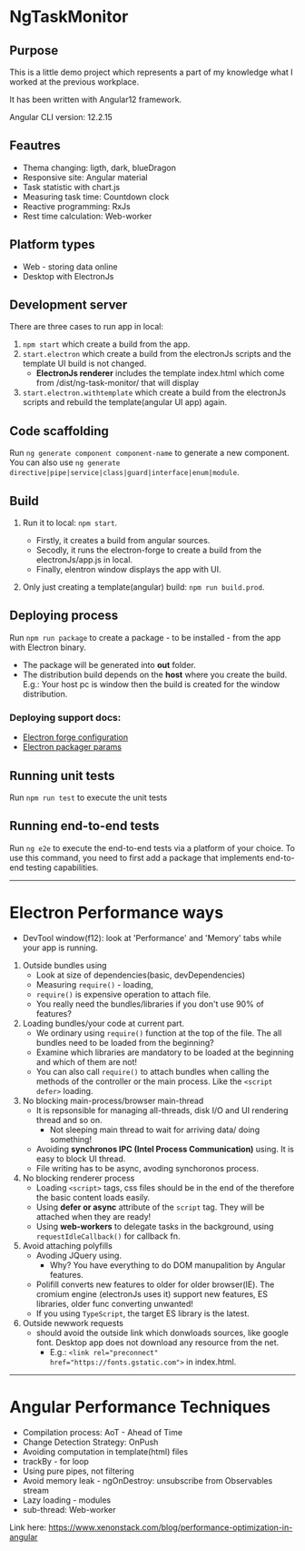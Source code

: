 # NgTaskMonitor

## Purpose
This is a little demo project which represents a part of my knowledge what I worked at the previous workplace.

It has been written with Angular12 framework.

Angular CLI version: 12.2.15

## Feautres
* Thema changing: ligth, dark, blueDragon
* Responsive site: Angular material
* Task statistic with chart.js
* Measuring task time: Countdown clock
* Reactive programming: RxJs
* Rest time calculation: Web-worker

## Platform types
* Web - storing data online
* Desktop with ElectronJs

## Development server

There are three cases to run app in local:
1. `npm start` which create a build from the app.
2. `start.electron` which create a build from the electronJs scripts and the template UI build is not changed.
    * **ElectronJs renderer** includes the template index.html which come from /dist/ng-task-monitor/ that will display
3. `start.electron.withtemplate` which create a build from the electronJs scripts and rebuild the template(angular UI app) again.

## Code scaffolding

Run `ng generate component component-name` to generate a new component. You can also use `ng generate directive|pipe|service|class|guard|interface|enum|module`.

## Build
1. Run it to local: `npm start`.
    * Firstly, it creates a build from angular sources.
    * Secodly, it runs the electron-forge to create a build from the electronJs/app.js in local.
    * Finally, elentron window displays the app with UI.

2. Only just creating a template(angular) build: `npm run build.prod`.

## Deploying process
Run `npm run package` to create a package - to be installed - from the app with Electron binary.
* The package will be generated into __out__ folder.
* The distribution build depends on the __host__ where you create the build. E.g.: Your host pc is window then the build is created for the window distribution.

### Deploying support docs:
* [Electron forge configuration]( https://www.electronforge.io/configuration)
* [Electron packager params](https://electron.github.io/electron-packager/main/interfaces/electronpackager.options.html#electronzipdir)

## Running unit tests

Run `npm run test` to execute the unit tests

## Running end-to-end tests

Run `ng e2e` to execute the end-to-end tests via a platform of your choice. To use this command, you need to first add a package that implements end-to-end testing capabilities.
___
# Electron Performance ways
- DevTool window(f12): look at 'Performance' and 'Memory' tabs while your app is running.

1. Outside bundles using
    * Look at size of dependencies(basic, devDependencies)
    * Measuring `require()` - loading,
    * `require()` is expensive operation to attach file.
    * You really need the bundles/libraries if you don't use 90% of features?
2. Loading bundles/your code at current part.
    * We ordinary using `require()` function at the top of the file. The all bundles need to be loaded from the beginning?
    * Examine which libraries are mandatory to be loaded at the beginning and which of them are not!
    * You can also call `require()` to attach bundles when calling the methods of the controller or the main process. Like the `<script defer>` loading.
3. No blocking main-process/browser main-thread
    * It is repsonsible for managing all-threads, disk I/O and UI rendering thread and so on.
        * Not sleeping main thread to wait for arriving data/ doing something!
    * Avoiding **synchronos IPC (Intel Process Communication)** using. It is easy to block UI thread.
    * File writing has to be async, avoding synchoronos process.
4. No blocking renderer process
    * Loading `<script>` tags, css files should be in the end of the <body> therefore the basic content loads easily.
    * Using **defer or async** attribute of the `script` tag. They will be attached when they are ready!
    * Using **web-workers** to delegate tasks in the background, using `requestIdleCallback()` for callback fn.
5. Avoid attaching polyfills
    * Avoding JQuery using.
        * Why? You have everything to do DOM manupalition by Angular features.
    * Polifill converts new features to older for older browser(IE). 
    The cromium engine (electronJs uses it) support new features, ES libraries, older func converting unwanted!
    * If you using `TypeScript`, the target ES library is the latest.
6. Outside newwork requests
    * should avoid the outside link which donwloads sources, like google font.
    Desktop app does not download any resource from the net.
        * E.g.: `<link rel="preconnect" href="https://fonts.gstatic.com">` in index.html.

___
# Angular Performance Techniques
* Compilation process: AoT - Ahead of Time
* Change Detection Strategy: OnPush
* Avoiding computation in template(html) files
* trackBy - for loop
* Using pure pipes, not filtering
* Avoid memory leak - ngOnDestroy: unsubscribe from Observables stream
* Lazy loading - modules
* sub-thread: Web-worker

Link here: https://www.xenonstack.com/blog/performance-optimization-in-angular
